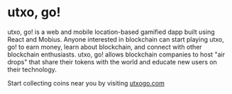 # utxo, go!

utxo, go! is a web and mobile location-based gamified dapp built using React and Mobius. Anyone interested in blockchain can start playing utxo, go! to earn money, learn about blockchain, and connect with other blockchain enthusiasts. utxo, go! allows blockchain companies to host "air drops" that share their tokens with the world and educate new users on their technology.

Start collecting coins near you by visiting [utxogo.com](http://utxogo.com)
